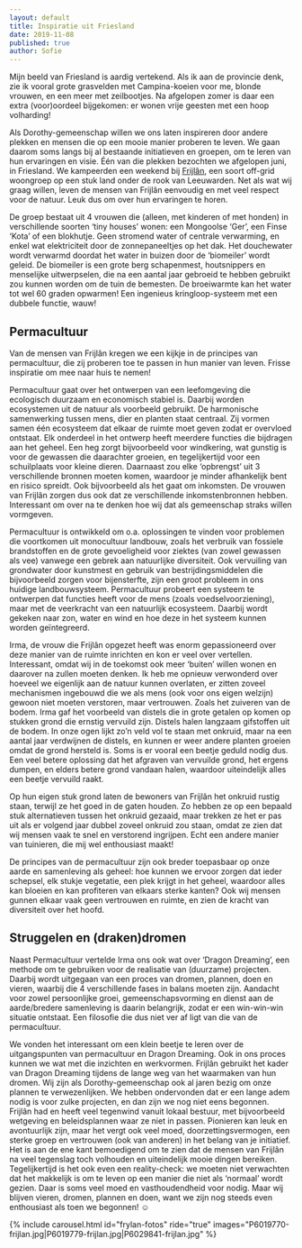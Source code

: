 ```yaml
---
layout: default
title: Inspiratie uit Friesland
date: 2019-11-08
published: true
author: Sofie
---
```

Mijn beeld van Friesland is aardig vertekend. Als ik aan de provincie denk, zie
ik vooral grote grasvelden met Campina-koeien voor me, blonde vrouwen, en een
meer met zeilbootjes. Na afgelopen zomer is daar een extra (voor)oordeel
bijgekomen: er wonen vrije geesten met een hoop volharding!

Als Dorothy-gemeenschap willen we ons laten inspireren door andere plekken en
mensen die op een mooie manier proberen te leven. We gaan daarom soms langs bij
al bestaande initiatieven en groepen, om te leren van hun ervaringen en visie.
Één van die plekken bezochten we afgelopen juni, in Friesland. We kampeerden
een weekend bij [Frijlân](http://frijlan.nl/), een soort off-grid woongroep op
een stuk land onder de rook van Leeuwarden. Net als wat wij graag willen, leven
de mensen van Frijlân eenvoudig en met veel respect voor de natuur. Leuk dus om
over hun ervaringen te horen. 

De groep bestaat uit 4 vrouwen die (alleen, met kinderen of met honden) in
verschillende soorten ‘tiny houses’ wonen: een Mongoolse ‘Ger’, een Finse
‘Kota’ of een blokhutje. Geen stromend water of centrale verwarming, en enkel
wat elektriciteit door de zonnepaneeltjes op het dak. Het douchewater wordt
verwarmd doordat het water in buizen door de ‘biomeiler’ wordt geleid. De
biomeiler is een grote berg schapenmest, houtsnippers en menselijke
uitwerpselen, die na een aantal jaar gebroeid te hebben gebruikt zou kunnen
worden om de tuin de bemesten. De broeiwarmte kan het water tot wel 60 graden
opwarmen! Een ingenieus kringloop-systeem met een dubbele functie, wauw!

## Permacultuur

Van de mensen van Frijlân kregen we een kijkje in de principes van
permacultuur, die zij proberen toe te passen in hun manier van leven. Frisse
inspiratie om mee naar huis te nemen!

Permacultuur gaat over het ontwerpen van een leefomgeving die ecologisch
duurzaam en economisch stabiel is. Daarbij worden ecosystemen uit de natuur als
voorbeeld gebruikt. De harmonische samenwerking tussen mens, dier en planten
staat centraal. Zij vormen samen één ecosysteem dat elkaar de ruimte moet geven
zodat er overvloed ontstaat.
Elk onderdeel in het ontwerp heeft meerdere functies die bijdragen aan het
geheel. Een heg zorgt bijvoorbeeld voor windkering, wat gunstig is voor de
gewassen die daarachter groeien, en tegelijkertijd voor een schuilplaats voor
kleine dieren. Daarnaast zou elke ‘opbrengst’ uit 3 verschillende bronnen
moeten komen, waardoor je minder afhankelijk bent en risico spreidt. Ook
bijvoorbeeld als het gaat om inkomsten. De vrouwen van Frijlân zorgen dus ook
dat ze verschillende inkomstenbronnen hebben. Interessant om over na te denken
hoe wij dat als gemeenschap straks willen vormgeven.

Permacultuur is ontwikkeld om o.a. oplossingen te vinden voor problemen die
voortkomen uit monocultuur landbouw, zoals het verbruik van fossiele
brandstoffen en de grote gevoeligheid voor ziektes (van zowel gewassen als vee)
vanwege een gebrek aan natuurlijke diversiteit. Ook vervuiling van grondwater
door kunstmest en gebruik van bestrijdingsmiddelen die bijvoorbeeld zorgen voor
bijensterfte, zijn een groot probleem in ons huidige landbouwsysteem.
Permacultuur probeert een systeem te ontwerpen dat functies heeft voor de mens
(zoals voedselvoorziening), maar met de veerkracht van een natuurlijk
ecosysteem. Daarbij wordt gekeken naar zon, water en wind en hoe deze in het
systeem kunnen worden geïntegreerd. 

Irma, de vrouw die Frijlân opgezet heeft was enorm gepassioneerd over deze
manier van de ruimte inrichten en kon er veel over vertellen. Interessant,
omdat wij in de toekomst ook meer ‘buiten’ willen wonen en daarover na zullen
moeten denken. Ik heb me opnieuw verwonderd over hoeveel we eigenlijk aan de
natuur kunnen overlaten, er zitten zoveel mechanismen ingebouwd die we als mens
(ook voor ons eigen welzijn) gewoon niet moeten verstoren, maar vertrouwen.
Zoals het zuiveren van de bodem. Irma gaf het voorbeeld van distels die in
grote getalen op komen op stukken grond die ernstig vervuild zijn. Distels
halen langzaam gifstoffen uit de bodem. In onze ogen lijkt zo’n veld vol te
staan met onkruid, maar na een aantal jaar verdwijnen de distels, en kunnen er
weer andere planten groeien omdat de grond hersteld is. Soms is er vooral een
beetje geduld nodig dus. Een veel betere oplossing dat het afgraven van
vervuilde grond, het ergens dumpen, en elders betere grond vandaan halen,
waardoor uiteindelijk alles een beetje vervuild raakt.

Op hun eigen stuk grond laten de bewoners van Frijlân het onkruid rustig staan,
terwijl ze het goed in de gaten houden. Zo hebben ze op een bepaald stuk
alternatieven tussen het onkruid gezaaid, maar trekken ze het er pas uit als er
volgend jaar dubbel zoveel onkruid zou staan, omdat ze zien dat wij mensen vaak
te snel en verstorend ingrijpen. Echt een andere manier van tuinieren, die mij
wel enthousiast maakt! 

De principes van de permacultuur zijn ook breder toepasbaar op onze aarde en
samenleving als geheel: hoe kunnen we ervoor zorgen dat ieder schepsel, elk
stukje vegetatie, een plek krijgt in het geheel, waardoor alles kan bloeien en
kan profiteren van elkaars sterke kanten? Ook wij mensen gunnen elkaar vaak
geen vertrouwen en ruimte, en zien de kracht van diversiteit over het hoofd.

## Struggelen en (draken)dromen 

Naast Permacultuur vertelde Irma ons ook wat over ‘Dragon Dreaming’, een
methode om te gebruiken voor de realisatie van (duurzame) projecten. Daarbij
wordt uitgegaan van een proces van dromen, plannen, doen en vieren, waarbij die
4 verschillende fases in balans moeten zijn. Aandacht voor zowel persoonlijke
groei, gemeenschapsvorming en dienst aan de aarde/bredere samenleving is daarin
belangrijk, zodat er een win-win-win situatie ontstaat. Een filosofie die dus
niet ver af ligt van die van de permacultuur.

We vonden het interessant om een klein beetje te leren over de uitgangspunten
van permacultuur en Dragon Dreaming. Ook in ons proces kunnen we wat met die
inzichten en werkvormen. Frijlân gebruikt het kader van Dragon Dreaming tijdens
de lange weg van het waarmaken van hun dromen. Wij zijn als Dorothy-gemeenschap
ook al jaren bezig om onze plannen te verwezenlijken. We hebben ondervonden dat
er een lange adem nodig is voor zulke projecten, en dan zijn we nog niet eens
begonnen.  Frijlân had en heeft veel tegenwind vanuit lokaal bestuur, met
bijvoorbeeld wetgeving en beleidsplannen waar ze niet in passen. Pionieren kan
leuk en avontuurlijk zijn, maar het vergt ook veel moed, doorzettingsvermogen,
een sterke groep en vertrouwen (ook van anderen) in het belang van je
initiatief. Het is aan de ene kant bemoedigend om te zien dat de mensen van
Frijlân na veel tegenslag toch volhouden en uiteindelijk mooie dingen bereiken.
Tegelijkertijd is het ook even een reality-check: we moeten niet verwachten dat
het makkelijk is om te leven op een manier die niet als ‘normaal’ wordt gezien.
Daar is soms veel moed en vasthoudendheid voor nodig. Maar wij blijven vieren,
dromen, plannen en doen, want we zijn nog steeds even enthousiast als toen we
begonnen! ☺

{% include carousel.html id="frylan-fotos" ride="true"
     images="P6019770-frijlan.jpg|P6019779-frijlan.jpg|P6029841-frijlan.jpg" %}
